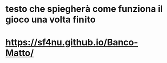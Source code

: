 # testo che spiegherà come funziona il gioco una volta finito
# https://sf4nu.github.io/Banco-Matto/

